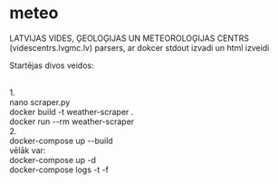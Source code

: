 # meteo
LATVIJAS VIDES, ĢEOLOĢIJAS UN METEOROLOĢIJAS CENTRS (videscentrs.lvgmc.lv) parsers, ar dokcer stdout izvadi un html izveidi
<p>
 Startējas divos veidos:
</p>
</br>1.
</br>nano scraper.py
</br>docker build -t weather-scraper .
</br>docker run --rm weather-scraper
</br>2.
</br>docker-compose up --build
</br>vēlāk var:
</br>docker-compose up -d
</br>docker-compose logs -t -f

